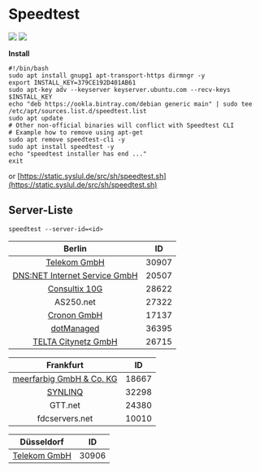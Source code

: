 # Speedtest
![](https://img.shields.io/badge/Debian%2010-ready-brightgreen) ![](https://img.shields.io/badge/Ubuntu%2018.04-ready-brightgreen)

**Install**

```
#!/bin/bash
sudo apt install gnupg1 apt-transport-https dirmngr -y
export INSTALL_KEY=379CE192D401AB61
sudo apt-key adv --keyserver keyserver.ubuntu.com --recv-keys $INSTALL_KEY
echo "deb https://ookla.bintray.com/debian generic main" | sudo tee  /etc/apt/sources.list.d/speedtest.list
sudo apt update
# Other non-official binaries will conflict with Speedtest CLI
# Example how to remove using apt-get
sudo apt remove speedtest-cli -y
sudo apt install speedtest -y
echo "speedtest installer has end ..."
exit
```
or [https://static.syslul.de/src/sh/speedtest.sh](https://static.syslul.de/src/sh/speedtest.sh)

## Server-Liste
`speedtest --server-id=<id>`

|            Berlin             |    ID   |
|:---------------------------------------------------------------------:|---------|
| [Telekom GmbH](https://telekom.de)                                    | 30907   |
| [DNS:NET Internet Service GmbH](https://www.dns-net.de/privatkunden/) | 20507   |
|[Consultix 10G](https://www.colocationix.de/)                          | 28622   |
|AS250.net                                                              | 27322   |
|[Cronon GmbH](https://cronon.net/)                                     | 17137   |
|[dotManaged](https://dotmanaged.eu/)                                   | 36395   |
|[TELTA Citynetz GmbH](https://www.telta.de/geschaeftskunden)           | 26715   |

|         Frankfurt                                   |   ID  |
|:---------------------------------------------------:|:-----:|
|[meerfarbig GmbH & Co. KG](https://meerfarbig.net/)  | 18667 |
|[SYNLINQ](https://synlinq.de/)                       | 32298 |
|GTT.net                                              | 24380 |
|fdcservers.net                                       | 10010 |

|             Düsseldorf                |   ID  |
|:-------------------------------------:|:-----:|
|[Telekom GmbH](https://telekom.de)  | 30906 |